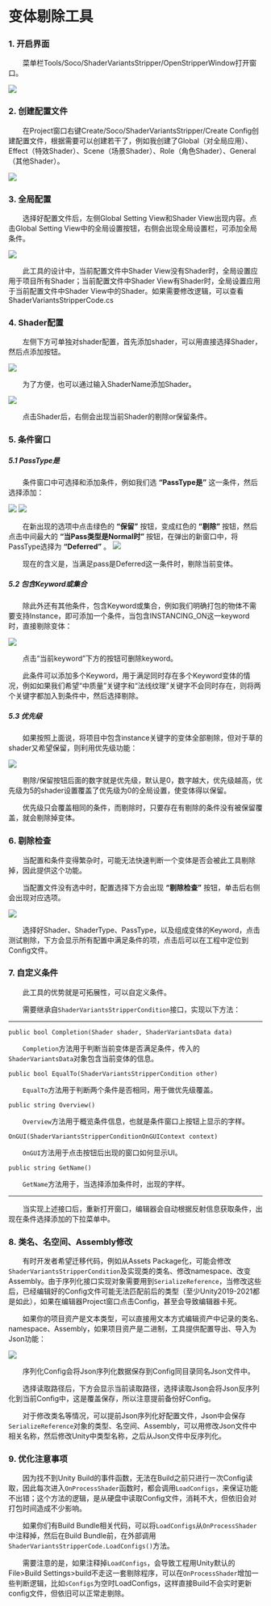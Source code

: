 # 变体剔除工具

### 1. 开启界面

&emsp;&emsp;菜单栏Tools/Soco/ShaderVariantsStripper/OpenStripperWindow打开窗口。

![](Images/1.%E5%BC%80%E5%90%AF%E7%95%8C%E9%9D%A2.png)

### 2. 创建配置文件

&emsp;&emsp;在Project窗口右键Create/Soco/ShaderVariantsStripper/Create Config创建配置文件，根据需要可以创建若干了，例如我创建了Global（对全局应用）、Effect（特效Shader）、Scene（场景Shader）、Role（角色Shader）、General（其他Shader）。

![](Images/2.%E5%88%9B%E5%BB%BA%E9%85%8D%E7%BD%AE%E6%96%87%E4%BB%B6.png)

### 3. 全局配置

&emsp;&emsp;选择好配置文件后，左侧Global Setting View和Shader View出现内容。点击Global Setting View中的全局设置按钮，右侧会出现全局设置栏，可添加全局条件。

![](Images/3.%E5%85%A8%E5%B1%80%E8%AE%BE%E7%BD%AE.png)

&emsp;&emsp;此工具的设计中，当前配置文件中Shader View没有Shader时，全局设置应用于项目所有Shader；当前配置文件中Shader View有Shader时，全局设置应用于当前配置文件中Shader View中的Shader。如果需要修改逻辑，可以查看ShaderVariantsStripperCode.cs

### 4. Shader配置

&emsp;&emsp;左侧下方可单独对shader配置，首先添加shader，可以用直接选择Shader，然后点添加按钮。

![](Images/4.%E9%80%89%E6%8B%A9Shader1.png)

&emsp;&emsp;为了方便，也可以通过输入ShaderName添加Shader。

![](Images/5.%E6%B7%BB%E5%8A%A0Shader2.png)

&emsp;&emsp;点击Shader后，右侧会出现当前Shader的剔除or保留条件。

### 5. 条件窗口

##### 5.1 PassType是

&emsp;&emsp;条件窗口中可选择和添加条件，例如我们选 __“PassType是”__ 这一条件，然后选择添加：

![](Images/6.%E6%B7%BB%E5%8A%A0%E6%9D%A1%E4%BB%B6.png)
![](Images/7.%E6%B7%BB%E5%8A%A0%E6%9D%A1%E4%BB%B62.png)

&emsp;&emsp;在新出现的选项中点击绿色的 __“保留”__ 按钮，变成红色的 __“剔除”__ 按钮，然后点击中间最大的 __“当Pass类型是Normal时”__ 按钮，在弹出的新窗口中，将PassType选择为 __“Deferred”__ 。
![](Images/8.%E4%BF%AE%E6%94%B9%E6%9D%A1%E4%BB%B6.png)

&emsp;&emsp;现在的含义是，当满足pass是Deferred这一条件时，剔除当前变体。

##### 5.2 包含Keyword或集合

&emsp;&emsp;除此外还有其他条件，包含Keyword或集合，例如我们明确打包的物体不需要支持Instance，即可添加一个条件，当包含INSTANCING_ON这一keyword时，直接剔除变体：

![](Images/9.%E5%BD%93%E5%8C%85%E5%90%ABkeyword%E6%97%B6.png)

&emsp;&emsp;点击“当前keyword”下方的按钮可删除keyword。

&emsp;&emsp;此条件可以添加多个Keyword，用于满足同时存在多个Keyword变体的情况，例如如果我们希望“中质量”关键字和“法线纹理”关键字不会同时存在，则将两个关键字都加入到条件中，然后选择剔除。

##### 5.3 优先级

&emsp;&emsp;如果按照上面说，将项目中包含instance关键字的变体全部剔除，但对于草的shader又希望保留，则利用优先级功能：

![](Images/10.%E4%BC%98%E5%85%88%E7%BA%A7.png)

&emsp;&emsp;剔除/保留按钮后面的数字就是优先级，默认是0，数字越大，优先级越高，优先级为5的shader设置覆盖了优先级为0的全局设置，使变体得以保留。

&emsp;&emsp;优先级只会覆盖相同的条件，而剔除时，只要存在有剔除的条件没有被保留覆盖，就会剔除掉变体。

### 6. 剔除检查

&emsp;&emsp;当配置和条件变得繁杂时，可能无法快速判断一个变体是否会被此工具剔除掉，因此提供这个功能。

&emsp;&emsp;当配置文件没有选中时，配置选择下方会出现 __“剔除检查”__ 按钮，单击后右侧会出现对应选项。

![](Images/12.%E5%89%94%E9%99%A4%E6%A3%80%E6%9F%A5.png)

&emsp;&emsp;选择好Shader、ShaderType、PassType，以及组成变体的Keyword，点击测试剔除，下方会显示所有配置中满足条件的项，点击后可以在工程中定位到Config文件。

### 7. 自定义条件

&emsp;&emsp;此工具的优势就是可拓展性，可以自定义条件。

&emsp;&emsp;需要继承自`ShaderVariantsStripperCondition`接口，实现以下方法：

<hr>

`public bool Completion(Shader shader, ShaderVariantsData data)`

&emsp;&emsp;`Completion`方法用于判断当前变体是否满足条件，传入的`ShaderVariantsData`对象包含当前变体的信息。

`public bool EqualTo(ShaderVariantsStripperCondition other)`

&emsp;&emsp;`EqualTo`方法用于判断两个条件是否相同，用于做优先级覆盖。

`public string Overview()`

&emsp;&emsp;`Overview`方法用于概览条件信息，也就是条件窗口上按钮上显示的字样。

`OnGUI(ShaderVariantsStripperConditionOnGUIContext context)`

&emsp;&emsp;`OnGUI`方法用于点击按钮后出现的窗口如何显示UI。

`public string GetName()`

&emsp;&emsp;`GetName`方法用于，当选择添加条件时，出现的字样。

<hr>

&emsp;&emsp;当实现上述接口后，重新打开窗口，编辑器会自动根据反射信息获取条件，出现在条件选择添加的下拉菜单中。

### 8. 类名、名空间、Assembly修改

&emsp;&emsp;有时开发者希望迁移代码，例如从Assets Package化，可能会修改`ShaderVariantsStripperCondition`及实现类的类名、修改namespace、改变Assembly。由于序列化接口实现对象需要用到`SerializeReference`，当修改这些后，已经编辑好的Config文件可能无法匹配前后的类型（至少Unity2019-2021都是如此），如果在编辑器Project窗口点击Config，甚至会导致编辑器卡死。

&emsp;&emsp;如果你的项目资产是文本类型，可以直接用文本方式编辑资产中记录的类名、namespace、Assembly，如果项目资产是二进制，工具提供配置导出、导入为Json功能：

![](Images/11.%E8%AF%BB%E5%86%99Json%E5%BA%8F%E5%88%97%E5%8C%96%E6%96%87%E4%BB%B6.png)

&emsp;&emsp;序列化Config会将Json序列化数据保存到Config同目录同名Json文件中。

&emsp;&emsp;选择读取路径后，下方会显示当前读取路径，选择读取Json会将Json反序列化到当前Config中，这是覆盖保存，所以注意提前备份好Config。

&emsp;&emsp;对于修改类名等情况，可以提前Json序列化好配置文件，Json中会保存`SerializeReference`对象的类型、名空间、Assembly，可以用修改Json文件中相关名称，然后修改Unity中类型名称，之后从Json文件中反序列化。

### 9. 优化注意事项

&emsp;&emsp;因为找不到Unity Build的事件函数，无法在Build之前只进行一次Config读取，因此每次进入`OnProcessShader`函数时，都会调用`LoadConfigs`，来保证功能不出错；这个方法的逻辑，是从硬盘中读取Config文件，消耗不大，但依旧会对打包时间造成不少影响。

&emsp;&emsp;如果你们有Build Bundle相关代码，可以将`LoadConfigs`从`OnProcessShader`中注释掉，然后在Build Bundle前，在外部调用`ShaderVariantsStripperCode.LoadConfigs()`方法。

&emsp;&emsp;需要注意的是，如果注释掉`LoadConfigs`，会导致工程用Unity默认的File>Build Settings>build不走这一套剔除程序，可以在`OnProcessShader`增加一些判断逻辑，比如`sConfigs`为空时LoadConfigs，这样直接Build不会实时更新config文件，但依旧可以正常走剔除。